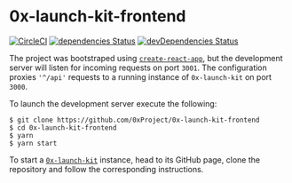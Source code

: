 # 0x-launch-kit-frontend

[![CircleCI](https://circleci.com/gh/0xProject/0x-launch-kit-frontend.svg?style=svg)](https://circleci.com/gh/0xProject/0x-launch-kit-frontend)
[![dependencies Status](https://david-dm.org/0xproject/0x-launch-kit-frontend/status.svg)](https://david-dm.org/0xproject/0x-launch-kit-frontend)
[![devDependencies Status](https://david-dm.org/0xproject/0x-launch-kit-frontend/dev-status.svg)](https://david-dm.org/0xproject/0x-launch-kit-frontend?type=dev)

The project was bootstraped using [`create-react-app`](https://github.com/facebook/create-react-app), but the development server will listen for incoming requests on port `3001`. The configuration proxies `'^/api'` requests to a running instance of `0x-launch-kit` on port `3000`.

To launch the development server execute the following:

```
$ git clone https://github.com/0xProject/0x-launch-kit-frontend
$ cd 0x-launch-kit-frontend
$ yarn
$ yarn start
```

To start a [`0x-launch-kit`](https://github.com/0xProject/0x-launch-kit) instance, head to its GitHub page, clone the repository and follow the corresponding instructions.
